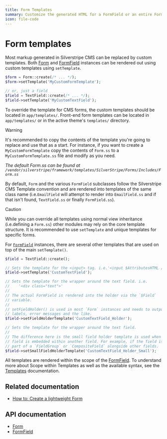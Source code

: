 ```yaml
---
title: Form Templates
summary: Customize the generated HTML for a FormField or an entire Form.
icon: file-code
---
```


# Form templates

Most markup generated in Silverstripe CMS can be replaced by custom templates. Both [Form](api:SilverStripe\Forms\Form) and [FormField](api:SilverStripe\Forms\FormField) instances
can be rendered out using custom templates using `setTemplate`.

```php
$form = Form::create(/* ... */);
$form->setTemplate('MyCustomFormTemplate');

// or, just a field
$field = TextField::create(/* ... */);
$field->setTemplate('MyCustomTextField');
```

To override the template for CMS forms, the custom templates should be located in `app/templates/`. Front-end form templates can be located in `app/templates/` or in the active theme's `templates/` directory.

> [!WARNING]
> It's recommended to copy the contents of the template you're going to replace and use that as a start. For instance, if
> you want to create a `MyCustomFormTemplate` copy the contents of `Form.ss` to a `MyCustomFormTemplate.ss` file and
> modify as you need.
>
> *The default Form.ss can be found at `/vendor/silverstripe/framework/templates/SilverStripe/Forms/Includes/Form.ss`*

By default, `Form` and the various `FormField` subclasses follow the Silverstripe CMS Template convention and are rendered into templates of the same
class name (i.e.`EmailField` will attempt to render into `EmailField.ss` and if that isn't found, `TextField.ss` or
finally `FormField.ss`).

> [!CAUTION]
> While you can override all templates using normal view inheritance (i.e.defining a `Form.ss`) other modules may rely on
> the core template structure. It is recommended to use `setTemplate` and unique templates for specific forms.

For [`FormField`](api:SilverStripe\Forms\FormField) instances, there are several other templates that are used on top of the main `setTemplate()`.

```php
$field = TextField::create();

// Sets the template for the <input> tag. i.e.'<input $AttributesHTML />'
$field->setTemplate('CustomTextField');

// Sets the template for the wrapper around the text field. i.e.
//    '<div class="text">'
//
// The actual FormField is rendered into the holder via the `$Field`
// variable.
//
// setFieldHolder() is used in most `Form` instances and needs to output
// labels, error messages and the like.
$field->setFieldHolderTemplate('CustomTextField_Holder');

// Sets the template for the wrapper around the text field.
//
// The difference here is the small field holder template is used when the
// field is embedded within another field. For example, if the field is
// part of a `FieldGroup` or `CompositeField` alongside other fields.
$field->setSmallFieldHolderTemplate('CustomTextField_Holder_Small');
```

All templates are rendered within the scope of the [FormField](api:SilverStripe\Forms\FormField). To understand more about Scope within Templates as
well as the available syntax, see the [Templates](../templates) documentation.

## Related documentation

- [How to: Create a lightweight Form](how_tos/lightweight_form)

## API documentation

- [Form](api:SilverStripe\Forms\Form)
- [FormField](api:SilverStripe\Forms\FormField)

